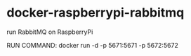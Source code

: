 # docker-raspberrypi-rabbitmq
run RabbitMQ on RaspberryPi

RUN COMMAND:
docker run -d -p 5671:5671 -p 5672:5672  <containername>

